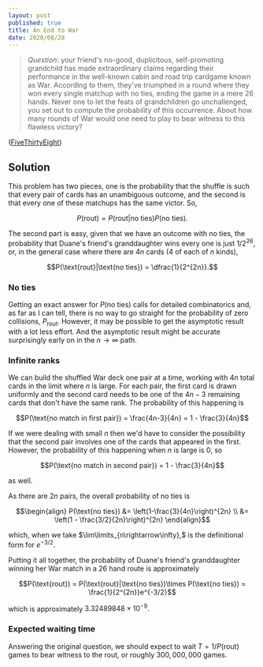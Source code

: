 ```yaml
---
layout: post
published: true
title: An End to War
date: 2020/08/28
---
```


>*Question*: your friend's no-good, duplicitous, self-promoting grandchild has made extraordinary claims regarding their performance in the well-known cabin and road trip cardgame known as War. According to them, they've triumphed in a round where they won every single matchup with no ties, ending the game in a mere $26$ hands. Never one to let the feats of grandchildren go unchallenged, you set out to compute the probability of this occurrence. About how many rounds of War would one need to play to bear witness to this flawless victory?

<!--more-->

([FiveThirtyEight](URL))

## Solution

This problem has two pieces, one is the probability that the shuffle is such that every pair of cards has an unambiguous outcome, and the second is that every one of these matchups has the same victor. So,

$$P(\text{rout}) = P(\text{rout}|\text{no ties})P(\text{no ties}).$$

The second part is easy, given that we have an outcome with no ties, the probability that Duane's friend's granddaughter wins every one is just $1/2^{26},$ or, in the general case where there are $4n$ cards ($4$ of each of $n$ kinds),

$$P(\text{rout}|\text{no ties}) = \dfrac{1}{2^{2n}}.$$

### No ties

Getting an exact answer for $P(\text{no ties})$ calls for detailed combinatorics and, as far as I can tell, there is no way to go straight for the probability of zero collisions, $P_\text{rout}.$ However, it may be possible to get the asymptotic result with a lot less effort. And the asymptotic result might be accurate surprisingly early on in the $n\rightarrow\infty$ path.

### Infinite ranks

We can build the shuffled War deck one pair at a time, working with $4n$ total cards in the limit where $n$ is large. For each pair, the first card is drawn uniformly and the second card needs to be one of the $4n - 3$ remaining cards that don't have the same rank. The probability of this happening is 

$$P(\text{no match in first pair}) = \frac{4n-3}{4n} = 1 - \frac{3}{4n}$$

If we were dealing with small $n$ then we'd have to consider the possibility that the second pair involves one of the cards that appeared in the first. However, the probability of this happening when $n$ is large is $0$, so

$$P(\text{no match in second pair}) = 1 - \frac{3}{4n}$$

as well. 

As there are $2n$ pairs, the overall probability of no ties is

$$\begin{align}
P(\text{no ties}) &= \left(1-\frac{3}{4n}\right)^{2n} \\
&= \left(1 - \frac{3/2}{2n}\right)^{2n}
\end{align}$$

which, when we take $\lim\limits_{n\rightarrow\infty},$ is the definitional form for $e^{-3/2}.$

Putting it all together, the probability of Duane's friend's granddaughter winning her War match in a $26$ hand route is approximately

$$P(\text{rout}) = P(\text{rout}|\text{no ties})\times P(\text{no ties}) = \frac{1}{2^{2n}}e^{-3/2}$$

which is approximately $3.32489848\times 10^{-9}.$ 

### Expected waiting time

Answering the original question, we should expect to wait $T = 1/P(\text{rout})$ games to bear witness to the rout, or roughly $300,000,000$ games.

<br>
